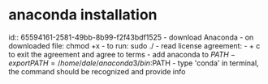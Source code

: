 # anaconda installation
id:: 65594161-2581-49bb-8b99-f2f43bdf1525
	- download Anaconda
	- on downloaded file: chmod +x <name of file>
	- to run: sudo ./<name of file>
	- read license agreement:
	- <shift> + c to exit the agreement and agree to terms
	- add anaconda to $PATH
	- export PATH=/home/dale/anaconda3/bin:$PATH
	- type 'conda' in terminal, the command should be recognized and provide info